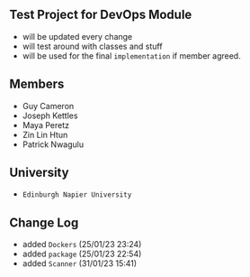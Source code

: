 ## Test Project for DevOps Module
- will be updated every change
- will test around with classes and stuff
- will be used for the final `implementation` if member agreed.  

## Members
- Guy Cameron
- Joseph Kettles
- Maya Peretz
- Zin Lin Htun
- Patrick Nwagulu
## University 
- `Edinburgh Napier University`

## Change Log

- added `Dockers` (25/01/23 23:24) 
- added `package` (25/01/23 22:54)
- added `Scanner` (31/01/23 15:41)
